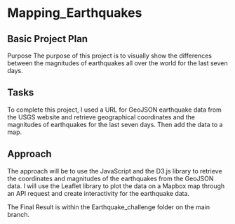 # Mapping_Earthquakes

## Basic Project Plan
Purpose
The purpose of this project is to visually show the differences between the magnitudes of earthquakes all over the world for the last seven days.

## Tasks
To complete this project, I used a URL for GeoJSON earthquake data from the USGS website and retrieve geographical coordinates and the magnitudes of earthquakes for the last seven days. Then add the data to a map.

## Approach
The approach will be to use the JavaScript and the D3.js library to retrieve the coordinates and magnitudes of the earthquakes from the GeoJSON data. I will use the Leaflet library to plot the data on a Mapbox map through an API request and create interactivity for the earthquake data.

The Final Result is within the Earthquake_challenge folder on the main branch.
